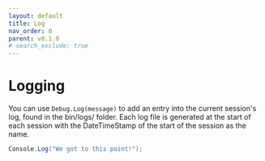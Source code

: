 ```yaml
---
layout: default
title: Log
nav_order: 0
parent: v0.1.0
# search_exclude: true
---
```


# Logging
You can use `Debug.Log(message)` to add an entry into the current session's log, found in the bin/logs/ folder. Each log file is generated at the start of each session with the DateTimeStamp of the start of the session as the name.

```cs
Console.Log("We got to this point!");
```